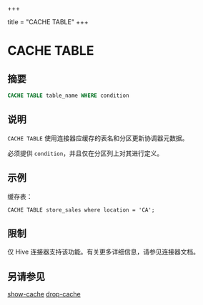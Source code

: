 +++

title = "CACHE TABLE"
+++

# CACHE TABLE

## 摘要

``` sql
CACHE TABLE table_name WHERE condition
```

## 说明

`CACHE TABLE` 使用连接器应缓存的表名和分区更新协调器元数据。

必须提供 `condition`，并且仅在分区列上对其进行定义。

## 示例

缓存表：

    CACHE TABLE store_sales where location = 'CA';

## 限制

仅 Hive 连接器支持该功能。有关更多详细信息，请参见连接器文档。

## 另请参见

[show-cache](./show-cache.html)
[drop-cache](./drop-cache.html)